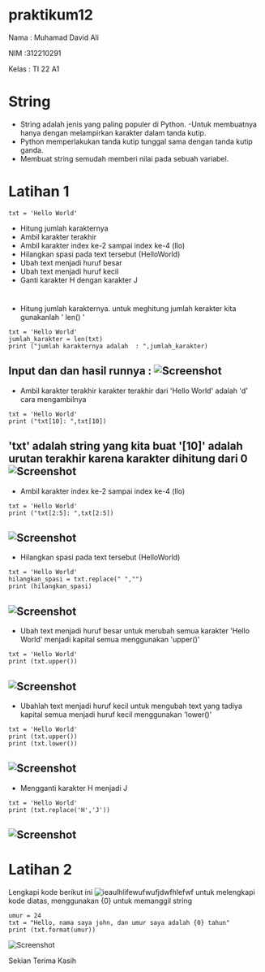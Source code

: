 # praktikum12
Nama  : Muhamad David Ali

NIM   :312210291

Kelas : TI 22 A1

# String 
- String adalah jenis yang paling populer di Python. 
-Untuk membuatnya hanya dengan melampirkan 
karakter dalam tanda kutip. 
- Python memperlakukan tanda kutip tunggal sama 
dengan tanda kutip ganda. 
- Membuat string semudah memberi nilai pada sebuah 
variabel.


# Latihan 1
~~~
txt = 'Hello World'
~~~
- Hitung jumlah karakternya
- Ambil karakter terakhir
- Ambil karakter index ke-2 sampai index ke-4 (llo)
- Hilangkan spasi pada text tersebut (HelloWorld)
- Ubah text menjadi huruf besar
- Ubah text menjadi huruf kecil
- Ganti karakter H dengan karakter J

#
- Hitung jumlah karakternya.
untuk meghitung jumlah kerakter kita gunakanlah ' len() '
~~~
txt = 'Hello World'
jumlah_karakter = len(txt)
print ("jumlah karakternya adalah  : ",jumlah_karakter)
~~~
Input dan dan hasil runnya :
![Screenshot](https://user-images.githubusercontent.com/116184002/209442101-3cf183a2-3de2-48c4-86bd-9d9ed725c474.png)
-----
- Ambil karakter terakhir 
karakter terakhir dari 'Hello World' adalah 'd' cara mengambilnya 
~~~
txt = 'Hello World'
print ("txt[10]: ",txt[10])
~~~
'txt' adalah string yang kita buat '[10]' adalah urutan terakhir karena karakter dihitung dari 0
![Screenshot](https://user-images.githubusercontent.com/116184002/209442404-eb123c48-269d-493c-8f15-32ff2759c195.png)
-----
- Ambil karakter index ke-2 sampai index ke-4 (llo)
~~~
txt = 'Hello World'
print ("txt[2:5]: ",txt[2:5])
~~~
![Screenshot](https://user-images.githubusercontent.com/116184002/209442563-b125fb91-1089-4872-852d-ceff3e1e755f.png)
-----
- Hilangkan spasi pada text tersebut (HelloWorld)
~~~
txt = 'Hello World'
hilangkan_spasi = txt.replace(" ","")
print (hilangkan_spasi)
~~~
![Screenshot](https://user-images.githubusercontent.com/116184002/209442698-f0bcf48b-15b9-4385-ab13-57c3d8286b9b.png)
-----
- Ubah text menjadi huruf besar
untuk merubah semua karakter 'Hello World' menjadi kapital semua menggunakan 'upper()' 
~~~
txt = 'Hello World'
print (txt.upper())
~~~
![Screenshot](https://user-images.githubusercontent.com/116184002/209442787-79ff0257-f074-48b4-a767-81a3623f39e2.png)
-----
- Ubahlah text menjadi huruf kecil
untuk mengubah text yang tadiya kapital semua menjadi huruf kecil menggunakan 'lower()'
~~~
txt = 'Hello World'
print (txt.upper())
print (txt.lower())
~~~
![Screenshot](https://user-images.githubusercontent.com/116184002/209442916-c9d7b8c0-fc4f-4487-9d64-8eccda1fa762.png)
-----
- Mengganti karakter H menjadi J 
~~~
txt = 'Hello World'
print (txt.replace('H','J'))
~~~
![Screenshot](https://user-images.githubusercontent.com/116184002/209443019-d5ed5a6e-156e-4961-bb5d-2fc801bef5fe.png)
-----


# Latihan 2
Lengkapi kode berikut ini
![ieaulhlifewufwufjdwfhlefwf](https://user-images.githubusercontent.com/116184002/209869571-d63d2ba5-14b9-43d8-98eb-c283079df334.png)
untuk melengkapi kode diatas, menggunakan {0} untuk memanggil string
~~~
umur = 24
txt = "Hello, nama saya john, dan umur saya adalah {0} tahun"
print (txt.format(umur))
~~~
![Screenshot](https://user-images.githubusercontent.com/116184002/209869174-f4178e07-3282-4c41-b61a-c92890a7f093.png)

Sekian Terima Kasih


